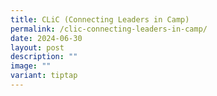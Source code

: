 ```yaml
---
title: CLiC (Connecting Leaders in Camp)
permalink: /clic-connecting-leaders-in-camp/
date: 2024-06-30
layout: post
description: ""
image: ""
variant: tiptap
---
```

